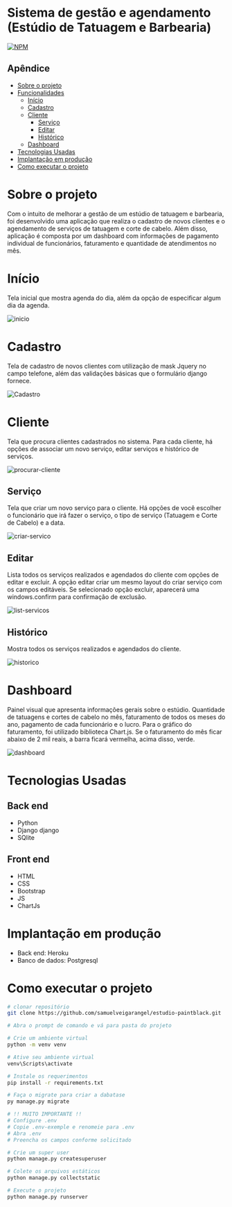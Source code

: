 # Sistema de gestão e agendamento (Estúdio de Tatuagem e Barbearia)
[![NPM](https://img.shields.io/npm/l/react)](https://github.com/samuelveigarangel/estudio-paintblack/blob/master/LICENSE)

## Apêndice
* [Sobre o projeto](#sobre-o-projeto)
* [Funcionalidades](#funcionalidades)
    * [Início](#entrar)
    * [Cadastro](#cadastro)
    * [Cliente](#cliente)
        * [Serviço](#serviço)
        * [Editar](#editar)
        * [Histórico](#histórico)
    * [Dashboard](#dashboard)
* [Tecnologias Usadas](#tecnologias-usadas)
* [Implantação em produção](#implantação-em-produção)
* [Como executar o projeto](#como-executar-o-projeto)

# Sobre o projeto

Com o intuito de melhorar a gestão de um estúdio de tatuagem e barbearia, foi desenvolvido uma aplicação 
que realiza o cadastro de novos clientes e o agendamento de serviços de tatuagem e corte de cabelo. Além 
disso, aplicação é composta por um dashboard com informações de pagamento individual de funcionários, 
faturamento e quantidade de atendimentos no mês.

# Início
Tela inicial que mostra agenda do dia, além da opção de especificar algum dia da agenda.

![inicio](https://user-images.githubusercontent.com/82840278/171342518-5e5dd4b3-b49a-415e-95f4-56aab655e9ca.PNG)

# Cadastro 
Tela de cadastro de novos clientes com utilização de mask Jquery no campo telefone, além das validações básicas que o formulário django fornece.

![Cadastro](https://user-images.githubusercontent.com/82840278/171342446-da2b1f98-eaf7-4f43-9898-eb944cac2b7e.PNG)
# Cliente
Tela que procura clientes cadastrados no sistema. Para cada cliente, há opções de associar um novo serviço, editar serviços e histórico de serviços.

![procurar-cliente](https://user-images.githubusercontent.com/82840278/171342975-dc471118-9a1e-4c58-898f-03aecca4033f.PNG)
## Serviço
Tela que criar um novo serviço para o cliente. Há opções de você escolher o funcionário que irá fazer o serviço, o tipo de serviço (Tatuagem e Corte de Cabelo) e a data.

![criar-servico](https://user-images.githubusercontent.com/82840278/171342608-9f50784b-be84-4f92-b3ad-5c66fb920c60.PNG)
## Editar
Lista todos os serviços realizados e agendados do cliente com opções de editar e excluir. A opção editar criar um mesmo layout do criar serviço com os campos editáveis. Se selecionado opção excluir, aparecerá uma windows.confirm para confirmação de exclusão.

![list-servicos](https://user-images.githubusercontent.com/82840278/171343053-814b3bb3-530d-4fee-bc3d-59d4080484f2.PNG)
## Histórico
Mostra todos os serviços realizados e agendados do cliente.

![historico](https://user-images.githubusercontent.com/82840278/171343109-8a3b7e90-7b14-4d23-be89-4273b70251aa.PNG)
# Dashboard
Painel visual que apresenta informações gerais sobre o estúdio. Quantidade de tatuagens e cortes de cabelo no mês, faturamento de todos os meses do ano, pagamento de cada funcionário e o lucro. 
Para o gráfico do faturamento, foi utilizado biblioteca Chart.js. Se o faturamento do mês ficar abaixo de 2 mil reais, a barra ficará vermelha, acima disso, verde.

![dashboard](https://user-images.githubusercontent.com/82840278/171343148-6a34c546-cf1d-4dda-9a62-c002b8ad67ba.PNG)




# Tecnologias Usadas
## Back end
- Python 
- Django django
- SQlite

## Front end
- HTML
- CSS
- Bootstrap
- JS
- ChartJs

# Implantação em produção
- Back end: Heroku
- Banco de dados: Postgresql

# Como executar o projeto

```bash
# clonar repositório
git clone https://github.com/samuelveigarangel/estudio-paintblack.git

# Abra o prompt de comando e vá para pasta do projeto

# Crie um ambiente virtual
python -m venv venv

# Ative seu ambiente virtual
venv\Scripts\activate

# Instale os requerimentos 
pip install -r requirements.txt

# Faça o migrate para criar a dabatase
py manage.py migrate

# !! MUITO IMPORTANTE !!
# Configure .env
# Copie .env-exemple e renomeie para .env
# Abra .env 
# Preencha os campos conforme solicitado

# Crie um super user
python manage.py createsuperuser

# Colete os arquivos estáticos
python manage.py collectstatic

# Execute o projeto 
python manage.py runserver

```
